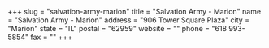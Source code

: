 +++
slug = "salvation-army-marion"
title = "Salvation Army - Marion"
name = "Salvation Army - Marion"
address = "906 Tower Square Plaza"
city = "Marion"
state = "IL"
postal = "62959"
website = ""
phone = "618 993-5854"
fax = ""
+++
